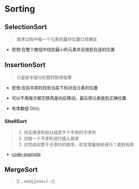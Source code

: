 # Sorting

## SelectionSort

> 排序过程中每一个元素的最终位置已经确定

- 思想:在整个数组中找到最小的元素并且放到合适的位置

## InsertionSort

> 只是前半部分的暂时排序结果

- 思想:在前半部的找到当前下标对应元素的位置

- 可以不用每次都交换而是向后移动，最后把元素放到正确位置

- 有序数组 O(n);



### ShellSort

> 1. 将无序序列划分成若干个不同的子序列
> 2. 对每一个子序列进行插入排序
> 3. 对完成对若干子序列的排序，改变增量继续进行 1 直到有序

-  [code-example](../Sorting/ShellSort/ShellShort.c)
  
  ## MergeSort
  
  > [l....mid],[mid+1...r]